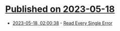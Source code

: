 # [Published on 2023-05-18](index.md)

* [2023-05-18, 02:00:38](https://lobste.rs/s/eiookj/read_every_single_error) - [Read Every Single Error](https://www.pulumi.com/blog/reducing-our-error-rate/)
